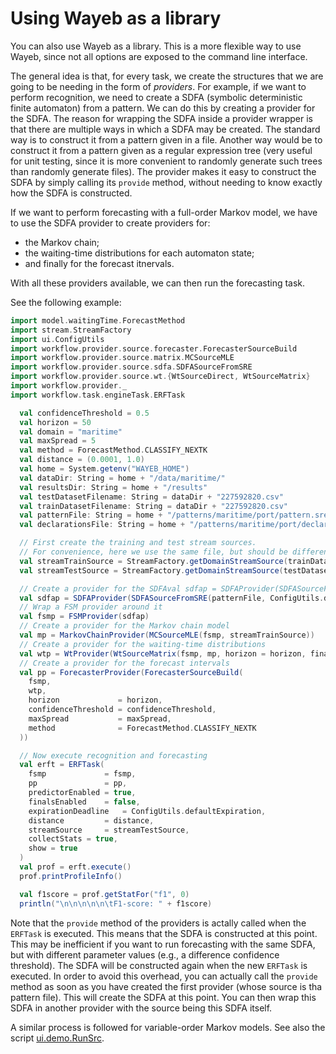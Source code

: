 # Using Wayeb as a library

You can also use Wayeb as a library.
This is a more flexible way to use Wayeb,
since not all options are exposed to the command line interface.

The general idea is that,
for every task,
we create the structures that we are going to be needing in the form of *providers*.
For example, if we want to perform recognition,
we need to create a SDFA (symbolic deterministic finite automaton) from a pattern.
We can do this by creating a provider for the SDFA.
The reason for wrapping the SDFA inside a provider wrapper is that there are multiple ways
in which a SDFA may be created. 
The standard way is to construct it from a pattern given in a file.
Another way would be to construct it from a pattern given as a regular expression tree
(very useful for unit testing, 
since it is more convenient to randomly generate such trees than randomly generate files).
The provider makes it easy to construct the SDFA by simply calling its `provide` method,
without needing to know exactly how the SDFA is constructed.

If we want to perform forecasting with a full-order Markov model,
we have to use the SDFA provider to create providers for:
* the Markov chain;
* the waiting-time distributions for each automaton state;
* and finally for the forecast itnervals.

With all these providers available,
we can then run the forecasting task.

See the following example:
```scala
import model.waitingTime.ForecastMethod
import stream.StreamFactory
import ui.ConfigUtils
import workflow.provider.source.forecaster.ForecasterSourceBuild
import workflow.provider.source.matrix.MCSourceMLE
import workflow.provider.source.sdfa.SDFASourceFromSRE
import workflow.provider.source.wt.{WtSourceDirect, WtSourceMatrix}
import workflow.provider._
import workflow.task.engineTask.ERFTask

  val confidenceThreshold = 0.5
  val horizon = 50
  val domain = "maritime"
  val maxSpread = 5
  val method = ForecastMethod.CLASSIFY_NEXTK
  val distance = (0.0001, 1.0)
  val home = System.getenv("WAYEB_HOME")
  val dataDir: String = home + "/data/maritime/"
  val resultsDir: String = home + "/results"
  val testDatasetFilename: String = dataDir + "227592820.csv"
  val trainDatasetFilename: String = dataDir + "227592820.csv"
  val patternFile: String = home + "/patterns/maritime/port/pattern.sre"
  val declarationsFile: String = home + "/patterns/maritime/port/declarationsDistance1.sre"

  // First create the training and test stream sources.
  // For convenience, here we use the same file, but should be different in real experiments.
  val streamTrainSource = StreamFactory.getDomainStreamSource(trainDatasetFilename, domain = domain, List.empty)
  val streamTestSource = StreamFactory.getDomainStreamSource(testDatasetFilename, domain = domain, List.empty)

  // Create a provider for the SDFAval sdfap = SDFAProvider(SDFASourceFromSRE(patternFile, ConfigUtils.defaultPolicy, declarationsFile))
  val sdfap = SDFAProvider(SDFASourceFromSRE(patternFile, ConfigUtils.defaultPolicy, declarationsFile))
  // Wrap a FSM provider around it
  val fsmp = FSMProvider(sdfap)
  // Create a provider for the Markov chain model
  val mp = MarkovChainProvider(MCSourceMLE(fsmp, streamTrainSource))
  // Create a provider for the waiting-time distributions
  val wtp = WtProvider(WtSourceMatrix(fsmp, mp, horizon = horizon, finalsEnabled = false))
  // Create a provider for the forecast intervals
  val pp = ForecasterProvider(ForecasterSourceBuild(
    fsmp,
    wtp,
    horizon             = horizon,
    confidenceThreshold = confidenceThreshold,
    maxSpread           = maxSpread,
    method              = ForecastMethod.CLASSIFY_NEXTK
  ))

  // Now execute recognition and forecasting
  val erft = ERFTask(
    fsmp             = fsmp,
    pp               = pp,
    predictorEnabled = true,
    finalsEnabled    = false,
    expirationDeadline   = ConfigUtils.defaultExpiration,
    distance         = distance,
    streamSource     = streamTestSource,
    collectStats = true,
    show = true
  )
  val prof = erft.execute()
  prof.printProfileInfo()

  val f1score = prof.getStatFor("f1", 0)
  println("\n\n\n\n\n\tF1-score: " + f1score)
```

Note that the `provide` method of the providers is actally called when the `ERFTask` is executed.
This means that the SDFA is constructed at this point. 
This may be inefficient if you want to run forecasting with the same SDFA,
but with different parameter values (e.g., a difference confidence threshold).
The SDFA will be constructed again when the new `ERFTask` is executed.
In order to avoid this overhead,
you can actually call the `provide` method as soon as you have created the first provider
(whose source is tha pattern file).
This will create the SDFA at this point.
You can then wrap this SDFA in another provider with the source being this SDFA itself.  

A similar process is followed for variable-order Markov models.
See also the script [ui.demo.RunSrc](cef/src/main/scala/ui/demo/RunSrc.scala).